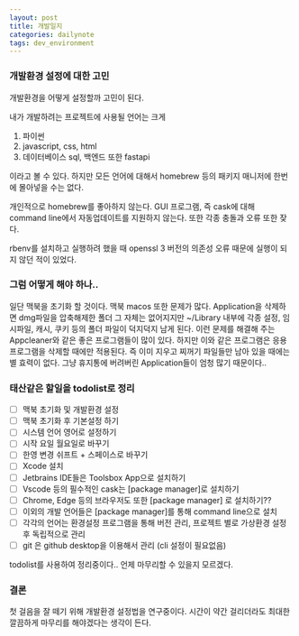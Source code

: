 ```yaml
---
layout: post
title: 개발일지
categories: dailynote
tags: dev_environment
---
```


### 개발환경 설정에 대한 고민

개발환경을 어떻게 설정할까 고민이 된다.

내가 개발하려는 프로젝트에 사용될 언어는 크게
1. 파이썬
2. javascript, css, html
3. 데이터베이스 sql, 백엔드 또한 fastapi

이라고 볼 수 있다. 하지만 모든 언어에 대해서 homebrew 등의 패키지 매니저에 한번에 몰아넣을 수는 없다.

개인적으로 homebrew를 좋아하지 않는다. GUI 프로그램, 즉 cask에 대해 command line에서
자동업데이트를 지원하지 않는다. 또한 각종 충돌과 오류 또한 잦다.

rbenv를 설치하고 실행하려 했을 때 openssl 3 버전의 의존성 오류 때문에 실행이 되지 않던 적이 있었다.

### 그럼 어떻게 해야 하나..

일단 맥북을 초기화 할 것이다. 맥북 macos 또한 문제가 많다. Application을 삭제하면 dmg파일을 압축해제한 폴더 그 자체는
없어지지만 ~/Library 내부에 각종 설정, 임시파일, 캐시, 쿠키 등의 폴더 파일이 덕지덕지 남게 된다.
이런 문제를 해결해 주는 Appcleaner와 같은 좋은 프로그램들이 많이 있다. 하지만 이와 같은 프로그램은
응용프로그램을 삭제할 때에만 적용된다. 즉 이미 지우고 찌꺼기 파일들만 남아 있을 때에는 별 효력이 없다.
그냥 휴지통에 버려버린 Application들이 엄청 많기 때문이다.. 

### 태산같은 할일을 todolist로 정리

- [ ] 맥북 초기화 및 개발환경 설정
- [ ] 맥북 초기화 후 기본설정 하기
- [ ] 시스템 언어 영어로 설정하기
- [ ] 시작 요일 월요일로 바꾸기
- [ ] 한영 변경 쉬프트 + 스페이스로 바꾸기
- [ ] Xcode 설치
- [ ] Jetbrains IDE들은 Toolsbox App으로 설치하기
- [ ] Vscode 등의 필수적인 cask는 [package manager]로 설치하기
- [ ] Chrome, Edge 등의 브라우저도 또한 [package manager] 로 설치하기??
- [ ] 이외의 개발 언어들은 [package manager]를 통해 command line으로 설치
- [ ] 각각의 언어는 환경설정 프로그램을 통해 버전 관리, 프로젝트 별로 가상환경 설정후 독립적으로 관리
- [ ] git 은 github desktop을 이용해서 관리 (cli 설정이 필요없음)

todolist를 사용하여 정리중이다..
언제 마무리할 수 있을지 모르겠다.

### 결론

첫 걸음을 잘 떼기 위해 개발환경 설정법을 연구중이다.
시간이 약간 걸리더라도 최대한 깔끔하게 마무리를 해야겠다는 생각이 든다.